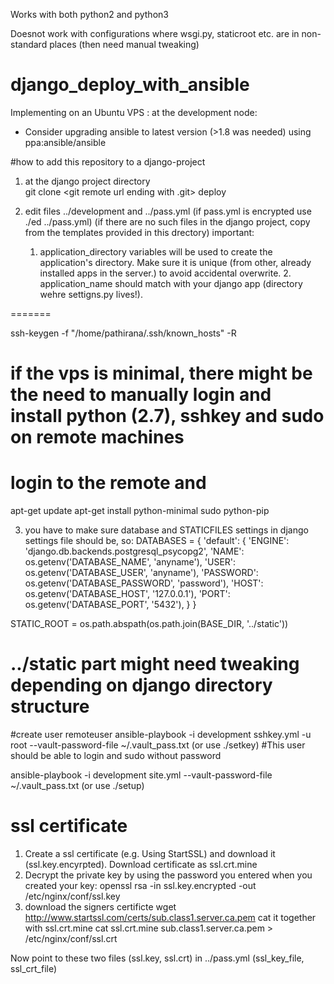 Works with both python2 and python3 

Doesnot work with configurations where wsgi.py, staticroot etc. are in non-standard places (then need manual tweaking)

# django_deploy_with_ansible
Implementing on an Ubuntu VPS
: at the development node:
 -  Consider upgrading ansible to latest version (>1.8 was needed) using ppa:ansible/ansible 

#how to add this repository to a django-project
1. at the django project directory  
 git clone  <git remote url ending with .git> deploy

2. edit files ../development and ../pass.yml (if pass.yml is encrypted use ./ed ../pass.yml)
(if there are no such files in the django project, copy from the templates provided in this drectory)
 important: 
	1. application_directory variables will be used to create the application's directory. Make sure it is unique (from other, already installed apps in the server.) to avoid accidental overwrite. 
        2. application_name should match with your django app (directory wehre settigns.py lives!). 

=======

ssh-keygen -f "/home/pathirana/.ssh/known_hosts" -R  <host> 

# if the vps is minimal, there might be the need to manually login and install python (2.7), sshkey and sudo on remote machines
# login to the remote and 
apt-get update
apt-get install python-minimal sudo python-pip

3.  you have to make sure database and STATICFILES settings in django settings file should be, so:
    DATABASES = {
        'default': {
            'ENGINE': 'django.db.backends.postgresql_psycopg2',
            'NAME': os.getenv('DATABASE_NAME', 'anyname'),
            'USER': os.getenv('DATABASE_USER', 'anyname'),
            'PASSWORD': os.getenv('DATABASE_PASSWORD', 'password'),
            'HOST': os.getenv('DATABASE_HOST', '127.0.0.1'),
            'PORT': os.getenv('DATABASE_PORT', '5432'),
        }
    }    

   STATIC_ROOT = os.path.abspath(os.path.join(BASE_DIR, '../static'))
   # ../static part might need tweaking depending on django directory structure



#create user remoteuser
ansible-playbook -i development sshkey.yml -u root  --vault-password-file ~/.vault_pass.txt
(or use ./setkey)
#This user should be able to login and sudo without password

ansible-playbook -i development  site.yml --vault-password-file ~/.vault_pass.txt 
(or use ./setup)

# ssl certificate
1. Create a ssl certificate (e.g. Using StartSSL) and download it (ssl.key.encyrpted). Download certificate as ssl.crt.mine
2. Decrypt the private key by using the password you entered when you created your key:
openssl rsa -in ssl.key.encrypted -out /etc/nginx/conf/ssl.key
3. download the signers certificte
wget http://www.startssl.com/certs/sub.class1.server.ca.pem
cat it together with ssl.crt.mine
cat ssl.crt.mine sub.class1.server.ca.pem > /etc/nginx/conf/ssl.crt 

Now point to these two files (ssl.key, ssl.crt) in ../pass.yml (ssl_key_file, ssl_crt_file)
